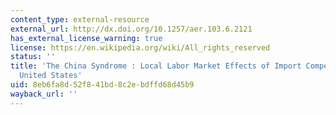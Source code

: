 ```yaml
---
content_type: external-resource
external_url: http://dx.doi.org/10.1257/aer.103.6.2121
has_external_license_warning: true
license: https://en.wikipedia.org/wiki/All_rights_reserved
status: ''
title: 'The China Syndrome : Local Labor Market Effects of Import Competition in the
  United States'
uid: 8eb6fa8d-52f8-41bd-8c2e-bdffd68d45b9
wayback_url: ''
---
```

